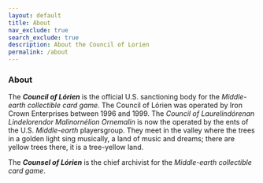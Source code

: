 ```yaml
---
layout: default
title: About
nav_exclude: true
search_exclude: true
description: About the Council of Lorien 
permalink: /about
---
```


### About

The ***Council of Lórien*** is the official U.S. sanctioning body for the _Middle-earth collectible card game_. The Council of Lórien was operated by Iron Crown Enterprises between 1996 and 1999. The _Council of Laurelindórenan Lindelorendor Malinornélion Ornemalin_ is now the operated by the ents of the U.S. _Middle-earth_ playersgroup. They meet in the valley where the trees in a golden light sing musically, a land of music and dreams; there are yellow trees there, it is a tree-yellow land.

The ***Counsel of Lórien*** is the chief archivist for the _Middle-earth collectible card game_.
